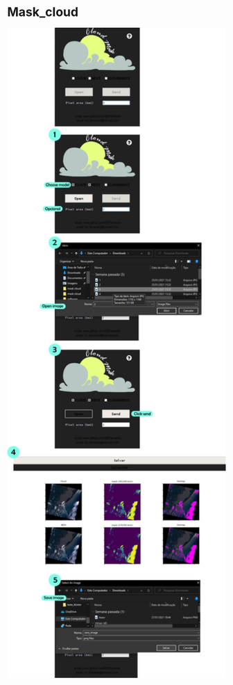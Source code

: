 # Mask_cloud

<img src="https://github.com/BSFernando/Mask_cloud/blob/main/image_mask.png" alt="alt text" width="600px">
